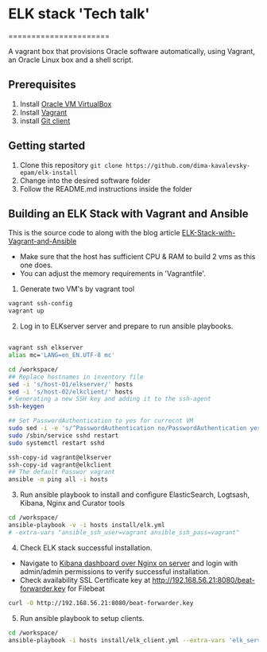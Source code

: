 # ELK stack 'Tech talk'
======================

A vagrant box that provisions Oracle software automatically, using Vagrant, an Oracle Linux box and a shell script.

## Prerequisites
1. Install [Oracle VM VirtualBox](https://www.virtualbox.org/wiki/Downloads)
2. Install [Vagrant](https://vagrantup.com/)
3. install [Git client](https://git-scm.com/download/gui/windows)

## Getting started
1. Clone this repository `git clone https://github.com/dima-kavalevsky-epam/elk-install`
2. Change into the desired software folder
3. Follow the README.md instructions inside the folder

## Building an ELK Stack with Vagrant and Ansible

This is the source code to along with the blog article [ELK-Stack-with-Vagrant-and-Ansible](http://xplordat.com/2017/12/12/elk-stack-with-vagrant-and-ansible/)

* Make sure that the host has sufficient CPU & RAM to build 2 vms as this one does.
* You can adjust the memory requirements in 'Vagrantfile'.

1. Generate two VM's by vagrant tool 
```sh
vagrant ssh-config
vagrant up 
```

2. Log in to ELKserver server and prepare to run ansible playbooks.

```sh

vagrant ssh elkserver
alias mc='LANG=en_EN.UTF-8 mc'

cd /workspace/
## Replace hostnames in inventory file
sed -i 's/host-01/elkserver/' hosts
sed -i 's/host-02/elkclient/' hosts
# Generating a new SSH key and adding it to the ssh-agent
ssh-keygen 

## Set PasswordAuthentication to yes for currecnt VM
sudo sed -i -e 's/^PasswordAuthentication no/PasswordAuthentication yes/' -e 's/^#PasswordAuthentication yes/PasswordAuthentication yes/' /etc/ssh/sshd_config
sudo /sbin/service sshd restart
sudo systemctl restart sshd

ssh-copy-id vagrant@elkserver
ssh-copy-id vagrant@elkclient
## The default Passwor vagrant
ansible -m ping all -i hosts
```

3. Run ansible playbook to install and configure ElasticSearch, Logtsash, Kibana, Nginx and Curator tools

```sh
cd /workspace/
ansible-playbook -v -i hosts install/elk.yml 
# -extra-vars "ansible_ssh_user=vagrant ansible_ssh_pass=vagrant"
```

4. Check ELK stack successful installation.

- Navigate to [Kibana dashboard over Nginx on server](http://192.168.56.21:80) and login with admin/admin permissions to verify successful installation.
- Check availability  SSL Certificate key at http://192.168.56.21:8080/beat-forwarder.key for Filebeat

```sh
curl -O http://192.168.56.21:8080/beat-forwarder.key
```


5. Run ansible playbook to setup clients.

```sh
cd /workspace/
ansible-playbook -i hosts install/elk_client.yml --extra-vars 'elk_server=192.168.56.21'
```
